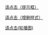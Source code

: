 [请点击（提示框）](https://xiaoxiaohappy.github.io/front-end/提示框(layer)/index.html)

[请点击（增删样式）](https://xiaoxiaohappy.github.io/front-end/增删样式函数/index.html)

[请点击(轮播图)](http://www.yangxiaoxiao.site/front-end/轮播图/index.html)
